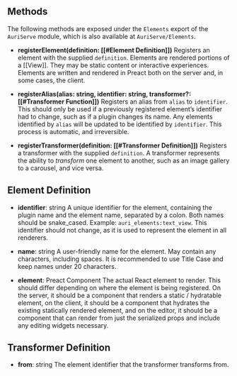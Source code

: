 ## Methods

The following methods are exposed under the `Elements` export of the `AuriServe` module, which is also available at `AuriServe/Elements`.

- **registerElement(definition: [[#Element Definition]])**
	Registers an element with the supplied `definition`. Elements are rendered portions of a [[View]]. They may be static content or interactive experiences. Elements are written and rendered in Preact both on the server and, in some cases, the client.

- **registerAlias(alias: string, identifier: string, transformer?: [[#Transformer Function]])**
	Registers an alias from `alias` to `identifier`. This should only be used if a previously registered element’s identifier had to change, such as if a plugin changes its name. Any elements identified by `alias` will be updated to be identified by `identifier`. This process is automatic, and irreversible.

- **registerTransformer(definition: [[#Transformer Definition]])**
	Registers a transformer with the supplied `definition`. A transformer represents the ability to *transform* one element to another, such as an image gallery to a carousel, and vice versa.


## Element Definition

- **identifier**:  string
	A unique identifier for the element, containing the plugin name and the element name, separated by a colon. Both names should be snake_cased. Example: `auri_elements:text_view`. This identifier should not change, as it is used to represent the element in all renderers.
	
- **name**:  string
	A user-friendly name for the element. May contain any characters, including spaces. It is recommended to use Title Case and keep names under 20 characters.

- **element**: Preact Component
	The actual React element to render. This should differ depending on where the element is being registered. On the server, it should be a component that renders a static / hydratable element, on the client, it should be a component that hydrates the existing statically rendered element, and on the editor, it should be a component that can render from just the serialized props and include any editing widgets necessary.

## Transformer Definition

- **from**: string
	The element identifier that the transformer transforms from.

